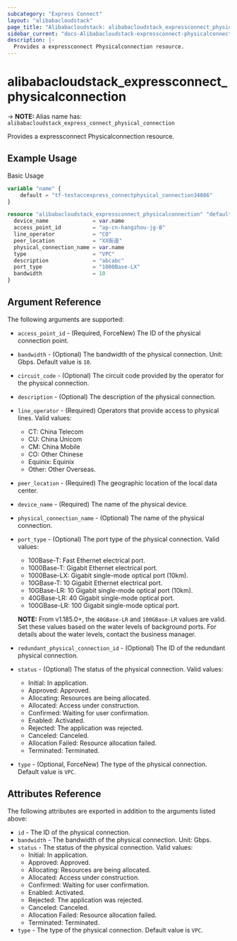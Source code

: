 ```yaml
---
subcategory: "Express Connect"
layout: "alibabacloudstack"
page_title: "Alibabacloudstack: alibabacloudstack_expressconnect_physicalconnection"
sidebar_current: "docs-Alibabacloudstack-expressconnect-physicalconnection"
description: |- 
  Provides a expressconnect Physicalconnection resource.
---
```


# alibabacloudstack_expressconnect_physicalconnection
-> **NOTE:** Alias name has: `alibabacloudstack_express_connect_physical_connection`

Provides a expressconnect Physicalconnection resource.

## Example Usage

Basic Usage

```terraform
variable "name" {
    default = "tf-testaccexpress_connectphysical_connection34886"
}

resource "alibabacloudstack_expressconnect_physicalconnection" "default" {
  device_name              = var.name
  access_point_id          = "ap-cn-hangzhou-jg-B"
  line_operator            = "CO"
  peer_location            = "XX街道"
  physical_connection_name = var.name
  type                     = "VPC"
  description              = "abcabc"
  port_type                = "1000Base-LX"
  bandwidth                = 10
}
```

## Argument Reference

The following arguments are supported:

* `access_point_id` - (Required, ForceNew) The ID of the physical connection point.
* `bandwidth` - (Optional) The bandwidth of the physical connection. Unit: Gbps. Default value is `10`.
* `circuit_code` - (Optional) The circuit code provided by the operator for the physical connection.
* `description` - (Optional) The description of the physical connection.
* `line_operator` - (Required) Operators that provide access to physical lines. Valid values:
  * CT: China Telecom
  * CU: China Unicom
  * CM: China Mobile
  * CO: Other Chinese
  * Equinix: Equinix
  * Other: Other Overseas.
* `peer_location` - (Required) The geographic location of the local data center.
* `device_name` - (Required) The name of the physical device.
* `physical_connection_name` - (Optional) The name of the physical connection.
* `port_type` - (Optional) The port type of the physical connection. Valid values:
  * 100Base-T: Fast Ethernet electrical port.
  * 1000Base-T: Gigabit Ethernet electrical port.
  * 1000Base-LX: Gigabit single-mode optical port (10km).
  * 10GBase-T: 10 Gigabit Ethernet electrical port.
  * 10GBase-LR: 10 Gigabit single-mode optical port (10km).
  * 40GBase-LR: 40 Gigabit single-mode optical port.
  * 100GBase-LR: 100 Gigabit single-mode optical port.
  
  **NOTE:** From v1.185.0+, the `40GBase-LR` and `100GBase-LR` values are valid. Set these values based on the water levels of background ports. For details about the water levels, contact the business manager.
* `redundant_physical_connection_id` - (Optional) The ID of the redundant physical connection.
* `status` - (Optional) The status of the physical connection. Valid values:
  * Initial: In application.
  * Approved: Approved.
  * Allocating: Resources are being allocated.
  * Allocated: Access under construction.
  * Confirmed: Waiting for user confirmation.
  * Enabled: Activated.
  * Rejected: The application was rejected.
  * Canceled: Canceled.
  * Allocation Failed: Resource allocation failed.
  * Terminated: Terminated.
* `type` - (Optional, ForceNew) The type of the physical connection. Default value is `VPC`.

## Attributes Reference

The following attributes are exported in addition to the arguments listed above:

* `id` - The ID of the physical connection.
* `bandwidth` - The bandwidth of the physical connection. Unit: Gbps.
* `status` - The status of the physical connection. Valid values:
  * Initial: In application.
  * Approved: Approved.
  * Allocating: Resources are being allocated.
  * Allocated: Access under construction.
  * Confirmed: Waiting for user confirmation.
  * Enabled: Activated.
  * Rejected: The application was rejected.
  * Canceled: Canceled.
  * Allocation Failed: Resource allocation failed.
  * Terminated: Terminated.
* `type` - The type of the physical connection. Default value is `VPC`.
```

